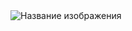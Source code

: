 <img src="https://github.com/HatoryHanzo182/hatory_hanzo/assets/55142468/16ff01d3-2ba1-4a5f-8604-b0cfeb0cfa7e" alt="Название изображения">
